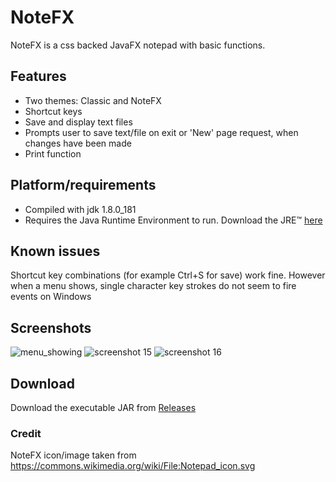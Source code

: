 # NoteFX
NoteFX is a css backed JavaFX notepad with basic functions.
## Features
- Two themes: Classic and NoteFX
- Shortcut keys
- Save and display text files
- Prompts user to save text/file on exit or 'New' page request, when changes have been made
- Print function
## Platform/requirements
- Compiled with jdk 1.8.0_181
- Requires the Java Runtime Environment to run. Download the JRE™ [here](http://www.oracle.com/technetwork/java/javase/downloads/jre8-downloads-2133155.html)
## Known issues
Shortcut key combinations (for example Ctrl+S for save) work fine. However when a menu shows, single character key strokes do not seem to fire events on Windows
## Screenshots
![menu_showing](https://user-images.githubusercontent.com/31381732/44549697-cbcc8780-a719-11e8-9fd1-af16c8369326.png)
![screenshot 15](https://user-images.githubusercontent.com/31381732/44549631-9a53bc00-a719-11e8-9bf9-2b9bdb409c2c.png)
![screenshot 16](https://user-images.githubusercontent.com/31381732/44549609-860fbf00-a719-11e8-97a5-6e64d1bba113.png)
## Download
Download the executable JAR from [Releases](https://github.com/Codeama/NoteFX/releases)

### Credit
NoteFX icon/image taken from https://commons.wikimedia.org/wiki/File:Notepad_icon.svg

